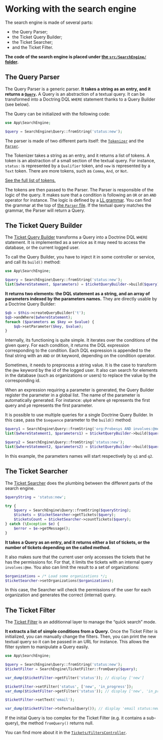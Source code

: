 # Working with the search engine

The search engine is made of several parts:

- the Query Parser;
- the Ticket Query Builder;
- the Ticket Searcher;
- and the Ticket Filter.

**The code of the search engine is placed under [the `src/SearchEngine/` folder](/src/SearchEngine).**

## The Query Parser

The Query Parser is a generic parser.
**It takes a string as an entry, and it returns a [`Query`](/src/SearchEngine/Query.php).**
A Query is an abstraction of a textual query.
It can be transformed into a Doctring DQL `WHERE` statement thanks to a Query Builder (see below).

The Query can be initialized with the following code:

```php
use App\SearchEngine;

$query = SearchEngine\Query::fromString('status:new');
```

The parser is made of two different parts itself: the [`Tokenizer`](/src/SearchEngine/Query/Tokenizer.php) and the [`Parser`](/src/SearchEngine/Query/Parser.php).

The Tokenizer takes a string as an entry, and it returns a list of tokens.
A token is an abstraction of a small section of the textual query.
For instance, `status:` is represented by a `Qualifier` token, and `new` is represented by a `Text` token.
There are more tokens, such as `Comma`, `And`, or `Not`.

[See the full list of tokens.](/src/SearchEngine/Query/TokenType.php)

The tokens are then passed to the Parser.
The Parser is responsible of the logic of the query.
It makes sure that a condition is following an `OR` or an `AND` operator for instance.
The logic is defined by a [LL grammar](https://en.wikipedia.org/wiki/LL_grammar).
You can find the grammar at the top of [the `Parser` file](/src/SearchEngine/Query/Parser.php).
If the textual query matches the grammar, the Parser will return a Query.

## The Ticket Query Builder

The [Ticket Query Builder](/src/SearchEngine/QueryBuilder/TicketQueryBuilder.php) transforms a Query into a Doctrine DQL `WHERE` statement.
It is implemented as a service as it may need to access the database, or the current logged user.

To call the Query Builder, you have to inject it in some controller or service, and call its `build()` method:

```php
use App\SearchEngine;

$query = SearchEngine\Query::fromString('status:new');
list($whereStatement, $parameters) = $ticketQueryBuilder->build($query);
```

**It returns two elements: the DQL statement as a string, and an array of parameters indexed by the parameters names.**
They are directly usable by a Doctrine Query Builder:

```php
$qb = $this->createQueryBuilder('t');
$qb->andWhere($whereStatement);
foreach ($parameters as $key => $value) {
    $qb->setParameter($key, $value);
}
```

Internally, its functioning is quite simple.
It iterates over the conditions of the given query.
For each condition, it returns the DQL expression corresponding to the condition.
Each DQL expression is appended to the final string with an `AND` or `OR` keyword, depending on the condition operator.

Sometimes, it needs to preprocess a string value.
It is the case to transform the `@me` keyword by the id of the logged user.
It also can search for elements in the database (such as organizations or users) to replace the value by the corresponding id.

When an expression requiring a parameter is generated, the Query Builder register the parameter in a global list.
The name of the parameter is automatically generated.
For instance: `q0p0` where `q0` represents the first query and `p0` represents the first parameter.

It is possible to use multiple queries for a single Doctrine Query Builder.
In this case, pass the `$sequence` parameter to the `build()` method:

```php
$query1 = SearchEngine\Query::fromString('org:Probesys AND involves:@me');
list($whereStatement1, $parameters1) = $ticketQueryBuilder->build($query1, 1);

$query2 = SearchEngine\Query::fromString('status:new');
list($whereStatement2, $parameters2) = $ticketQueryBuilder->build($query2, 2);
```

In this example, the parameters names will start respectively by `q1` and `q2`.

## The Ticket Searcher

The [Ticket Searcher](/src/SearchEngine/TicketSearcher.php) does the plumbing between the different parts of the search engine.

```php
$queryString = 'status:new';

try {
    $query = SearchEngine\Query::fromString($queryString);
    $tickets = $ticketSearcher->getTickets($query);
    $ticketsCount = $ticketSearcher->countTickets($query);
} catch (\Exception $e) {
    $error = $e->getMessage();
}
```

**It takes a Query as an entry, and it returns either a list of tickets, or the number of tickets depending on the called method.**

It also makes sure that the current user only accesses the tickets that he has the permissions for.
For that, it limits the tickets with an internal query `involves:@me`.
You also can limit the result to a set of organizations:

```php
$organizations = /* Load some organizations */;
$ticketSearcher->setOrganizations($organizations);
```

In this case, the Searcher will check the permissions of the user for each organization and generates the correct (internal) query.

## The Ticket Filter

The [Ticket Filter](/src/SearchEngine/TicketFilter.php) is an additionnal layer to manage the “quick search” mode.

**It extracts a list of simple conditions from a Query.**
Once the Ticket Filter is initialized, you can manually change the filters.
Then, you can print the new textual query so it can be passed in an URL for instance.
This allows the filter system to manipulate a Query easily.

```php
use App\SearchEngine;

$query = SearchEngine\Query::fromString('status:new');
$ticketFilter = SearchEngine\TicketFilter::fromQuery($query);

var_dump($ticketFilter->getFilter('status')); // display ['new']

$ticketFilter->setFilter('status', ['new', 'in_progress']);
var_dump($ticketFilter->getFilter('status')); // display ['new', 'in_progress']

$ticketFilter->setText('email');

var_dump($ticketFilter->toTextualQuery()); // display 'email status:new,in_progress'
```

If the initial Query is too complex for the Ticket Filter (e.g. it contains a sub-query), the method `fromQuery()` returns null.

You can find more about it in the [`Tickets/FiltersController`](/src/Controller/Tickets/FiltersController.php).
